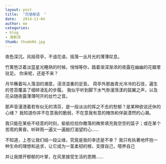```yaml
---
layout: post
title:  "花堪解语  "
date:   2014-11-04 
author: me
categories: 
- blog
- 清新流
thumb: thumb04.jpg
---
```



夜色深沉。风摇荷亭，不谙花语，摇落一丛月光的薄薄叹息。

竹篱笆泛着淡蓝星光睡熟的时候，悄悄等你，踏着渐深渐浓的夜露在幽幽的花瓣里驻足。
你来呢，还是不来？

月华蘸着叫人落泪的潮意，浸渍湿重的足音。
荷亭外那曲青光冷冷的石径，遍生的苍苔覆盖了细碎凌乱的步履。
我似乎听到脚下水气弥漫荡漾的鼓翼之声，以及花朵随夜露薄薄呵开的丝竹之音。

那声音漫漶着若有似无的清芬，是一段淡淡的挥之不去的愁郁？是某种欲说还休的心绪？
我知道你并不在意我的脆弱，不在意我有意的掩饰和佯装漠然的心潮。

我只能在某些不经意的时刻，偷偷捡拾你撒落的微笑填充我空空的篮子；或在某个苦雨的黄昏，听碎雨一遍又一遍敲打渴望的心……

不知道，上苍让我们结一段尘缘，究竟是我的幸还是不幸？
我只有执著地怀抱一种生命的理想和追求，让它成为一茎柔韧的根，支撑自己，喂养自己

并让我撑开郁郁的叶掌，在风里接受生活的恩赐……